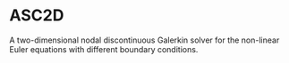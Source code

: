 # ASC2D
A two-dimensional nodal discontinuous Galerkin solver for the non-linear Euler equations with different boundary conditions.
